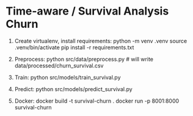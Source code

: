 # Time-aware / Survival Analysis Churn

1. Create virtualenv, install requirements:
   python -m venv .venv
   source .venv/bin/activate
   pip install -r requirements.txt

2. Preprocess:
   python src/data/preprocess.py   # will write data/processed/churn_survival.csv

3. Train:
   python src/models/train_survival.py

4. Predict:
   python src/models/predict_survival.py

5. Docker:
   docker build -t survival-churn .
   docker run -p 8001:8000 survival-churn
